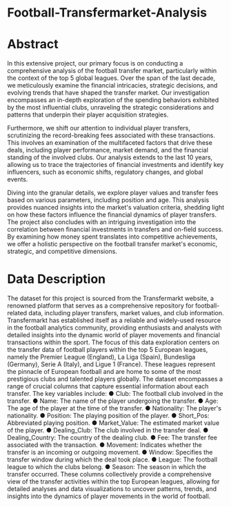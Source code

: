 # Football-Transfermarket-Analysis
# Abstract
In this extensive project, our primary focus is on conducting a comprehensive analysis of the
football transfer market, particularly within the context of the top 5 global leagues. Over the span
of the last decade, we meticulously examine the financial intricacies, strategic decisions, and
evolving trends that have shaped the transfer market. Our investigation encompasses an in-depth
exploration of the spending behaviors exhibited by the most influential clubs, unraveling the
strategic considerations and patterns that underpin their player acquisition strategies.

Furthermore, we shift our attention to individual player transfers, scrutinizing the
record-breaking fees associated with these transactions. This involves an examination of the
multifaceted factors that drive these deals, including player performance, market demand, and
the financial standing of the involved clubs. Our analysis extends to the last 10 years, allowing us
to trace the trajectories of financial investments and identify key influencers, such as economic
shifts, regulatory changes, and global events.

Diving into the granular details, we explore player values and transfer fees based on various
parameters, including position and age. This analysis provides nuanced insights into the market's
valuation criteria, shedding light on how these factors influence the financial dynamics of player
transfers. The project also concludes with an intriguing investigation into the correlation between
financial investments in transfers and on-field success. By examining how money spent
translates into competitive achievements, we offer a holistic perspective on the football transfer
market's economic, strategic, and competitive dimensions.

# Data Description
The dataset for this project is sourced from the Transfermarkt website, a renowned platform that
serves as a comprehensive repository for football-related data, including player transfers, market
values, and club information. Transfermarkt has established itself as a reliable and widely-used
resource in the football analytics community, providing enthusiasts and analysts with detailed
insights into the dynamic world of player movements and financial transactions within the sport.
The focus of this data exploration centers on the transfer data of football players within the top 5
European leagues, namely the Premier League (England), La Liga (Spain), Bundesliga
(Germany), Serie A (Italy), and Ligue 1 (France). These leagues represent the pinnacle of
European football and are home to some of the most prestigious clubs and talented players
globally.
The dataset encompasses a range of crucial columns that capture essential information about
each transfer. The key variables include:
● Club: The football club involved in the transfer.
● Name: The name of the player undergoing the transfer.
● Age: The age of the player at the time of the transfer.
● Nationality: The player's nationality.
● Position: The playing position of the player.
● Short_Pos: Abbreviated playing position.
● Market_Value: The estimated market value of the player.
● Dealing_Club: The club involved in the transfer deal.
● Dealing_Country: The country of the dealing club.
● Fee: The transfer fee associated with the transaction.
● Movement: Indicates whether the transfer is an incoming or outgoing movement.
● Window: Specifies the transfer window during which the deal took place.
● League: The football league to which the clubs belong.
● Season: The season in which the transfer occurred.
These columns collectively provide a comprehensive view of the transfer activities within the top
European leagues, allowing for detailed analyses and data visualizations to uncover patterns,
trends, and insights into the dynamics of player movements in the world of football.
